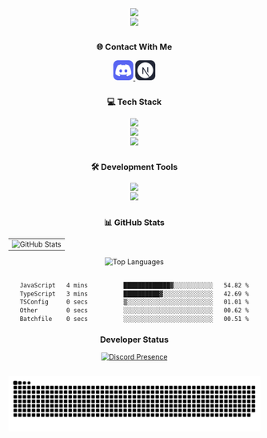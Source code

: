 <div align="center">
  
<img src="https://readme-typing-svg.herokuapp.com/?font=Fira+Code&weight=500&size=40&pause=1000&color=3F00F7&center=true&vCenter=true&random=false&width=600&height=100&lines=Hi,+I%27m+Axdesh+%F0%9F%91%8B;Full-Stack+Developer" />

<div align="center">
    <img src="https://komarev.com/ghpvc/?username=Axdeshw&color=blue"/>
</div>

<h2></h2>

### 🌐 Contact With Me
<a href="https://discord.com/users/948254398730084423" target="_blank">
    <img src="https://raw.githubusercontent.com/tandpfun/skill-icons/main/icons/Discord.svg" width="40px">
</a>
<a href="https://serverchecker.online/" target="_blank">
    <img src="https://raw.githubusercontent.com/tandpfun/skill-icons/main/icons/NextJS-Dark.svg" width="40px">
</a>

<h2></h2>

### 💻 Tech Stack
<div>
    <img src="https://skillicons.dev/icons?i=js,ts,react,nextjs,nodejs" /><br/>
    <img src="https://skillicons.dev/icons?i=html,css,tailwind,bootstrap,vite" /><br/>
    <img src="https://skillicons.dev/icons?i=mongodb,supabase,express,electron,nginx" />
</div>

<h2></h2>

### 🛠️ Development Tools
<div>
    <img src="https://skillicons.dev/icons?i=vscode,git,postman,vim,babel" /><br/>
    <img src="https://skillicons.dev/icons?i=linux,windows,ubuntu,debian,cloudflare" />
</div>

<h2></h2>

### 📊 GitHub Stats

<table>
  <tr>
    <td>
      <img src="https://github-readme-stats.vercel.app/api?username=Axdeshw&show_icons=true&theme=tokyonight&hide_border=true" alt="GitHub Stats" />
    </td>
  </tr>
</table>

<img src="https://github-readme-stats.vercel.app/api/top-langs/?username=Axdeshw&theme=tokyonight&hide_border=true&layout=compact" alt="Top Languages" />

<h2></h2>

<!--START_SECTION:waka-->

```txt
JavaScript   4 mins          █████████████▓░░░░░░░░░░░   54.82 %
TypeScript   3 mins          ██████████▓░░░░░░░░░░░░░░   42.69 %
TSConfig     0 secs          ▒░░░░░░░░░░░░░░░░░░░░░░░░   01.01 %
Other        0 secs          ░░░░░░░░░░░░░░░░░░░░░░░░░   00.62 %
Batchfile    0 secs          ░░░░░░░░░░░░░░░░░░░░░░░░░   00.51 %
```

<!--END_SECTION:waka-->

### Developer Status
[![Discord Presence](https://lanyard.cnrad.dev/api/948254398730084423)](https://discord.com/users/948254398730084423)

<h2></h2>

<img src="https://raw.githubusercontent.com/Platane/snk/output/github-contribution-grid-snake.svg" />

</div>

